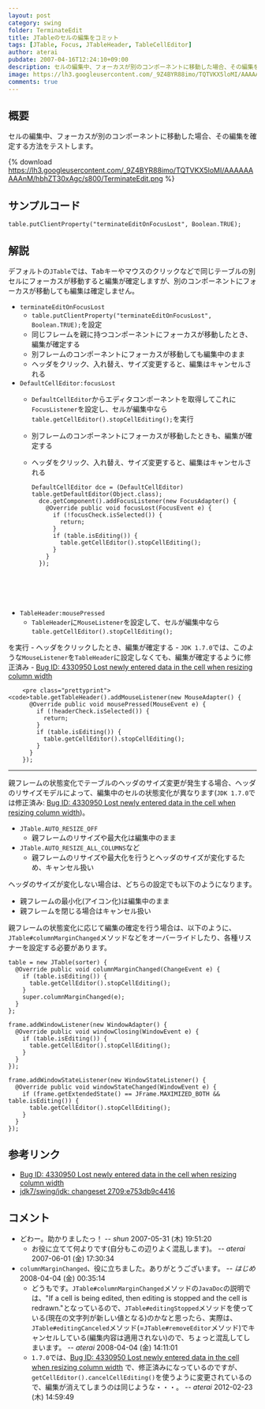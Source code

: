 ```yaml
---
layout: post
category: swing
folder: TerminateEdit
title: JTableのセルの編集をコミット
tags: [JTable, Focus, JTableHeader, TableCellEditor]
author: aterai
pubdate: 2007-04-16T12:24:10+09:00
description: セルの編集中、フォーカスが別のコンポーネントに移動した場合、その編集を確定する方法をテストします。
image: https://lh3.googleusercontent.com/_9Z4BYR88imo/TQTVKX5loMI/AAAAAAAAAnM/hbhZT30xAgc/s800/TerminateEdit.png
comments: true
---
```

## 概要
セルの編集中、フォーカスが別のコンポーネントに移動した場合、その編集を確定する方法をテストします。

{% download https://lh3.googleusercontent.com/_9Z4BYR88imo/TQTVKX5loMI/AAAAAAAAAnM/hbhZT30xAgc/s800/TerminateEdit.png %}

## サンプルコード
<pre class="prettyprint"><code>table.putClientProperty("terminateEditOnFocusLost", Boolean.TRUE);
</code></pre>

## 解説
デフォルトの`JTable`では、<kbd>Tab</kbd>キーやマウスのクリックなどで同じテーブルの別セルにフォーカスが移動すると編集が確定しますが、別のコンポーネントにフォーカスが移動しても編集は確定しません。

- `terminateEditOnFocusLost`
    - `table.putClientProperty("terminateEditOnFocusLost", Boolean.TRUE);`を設定
    - 同じフレームを親に持つコンポーネントにフォーカスが移動したとき、編集が確定する
    - 別フレームのコンポーネントにフォーカスが移動しても編集中のまま
    - ヘッダをクリック、入れ替え、サイズ変更すると、編集はキャンセルされる
- `DefaultCellEditor:focusLost`
    - `DefaultCellEditor`からエディタコンポーネントを取得してこれに`FocusListener`を設定し、セルが編集中なら`table.getCellEditor().stopCellEditing();`を実行
    - 別フレームのコンポーネントにフォーカスが移動したときも、編集が確定する
    - ヘッダをクリック、入れ替え、サイズ変更すると、編集はキャンセルされる
        
        <pre class="prettyprint"><code>DefaultCellEditor dce = (DefaultCellEditor) table.getDefaultEditor(Object.class);
        dce.getComponent().addFocusListener(new FocusAdapter() {
          @Override public void focusLost(FocusEvent e) {
            if (!focusCheck.isSelected()) {
              return;
            }
            if (table.isEditing()) {
              table.getCellEditor().stopCellEditing();
            }
          }
        });
</code></pre>
- `TableHeader:mousePressed`
    - `TableHeader`に`MouseListener`を設定して、セルが編集中なら`table.getCellEditor().stopCellEditing();`

<!-- dummy comment line for breaking list -->
を実行
    - ヘッダをクリックしたとき、編集が確定する
    - `JDK 1.7.0`では、このような`MouseListener`を`TableHeader`に設定しなくても、編集が確定するように修正済み
    - [Bug ID: 4330950 Lost newly entered data in the cell when resizing column width](https://bugs.openjdk.java.net/browse/JDK-4330950)
        
        <pre class="prettyprint"><code>table.getTableHeader().addMouseListener(new MouseAdapter() {
          @Override public void mousePressed(MouseEvent e) {
            if (!headerCheck.isSelected()) {
              return;
            }
            if (table.isEditing()) {
              table.getCellEditor().stopCellEditing();
            }
          }
        });
</code></pre>

<!-- dummy comment line for breaking list -->
- - - -
親フレームの状態変化でテーブルのヘッダのサイズ変更が発生する場合、ヘッダのリサイズモデルによって、編集中のセルの状態変化が異なります(`JDK 1.7.0`では修正済み: [Bug ID: 4330950 Lost newly entered data in the cell when resizing column width](https://bugs.openjdk.java.net/browse/JDK-4330950))。

- `JTable.AUTO_RESIZE_OFF`
    - 親フレームのリサイズや最大化は編集中のまま
- `JTable.AUTO_RESIZE_ALL_COLUMNS`など
    - 親フレームのリサイズや最大化を行うとヘッダのサイズが変化するため、キャンセル扱い

<!-- dummy comment line for breaking list -->

ヘッダのサイズが変化しない場合は、どちらの設定でも以下のようになります。

- 親フレームの最小化(アイコン化)は編集中のまま
- 親フレームを閉じる場合はキャンセル扱い

<!-- dummy comment line for breaking list -->

親フレームの状態変化に応じて編集の確定を行う場合は、以下のように、`JTable#columnMarginChanged`メソッドなどをオーバーライドしたり、各種リスナーを設定する必要があります。

<pre class="prettyprint"><code>table = new JTable(sorter) {
  @Override public void columnMarginChanged(ChangeEvent e) {
    if (table.isEditing()) {
      table.getCellEditor().stopCellEditing();
    }
    super.columnMarginChanged(e);
  }
};

frame.addWindowListener(new WindowAdapter() {
  @Override public void windowClosing(WindowEvent e) {
    if (table.isEditing()) {
      table.getCellEditor().stopCellEditing();
    }
  }
});

frame.addWindowStateListener(new WindowStateListener() {
  @Override public void windowStateChanged(WindowEvent e) {
    if (frame.getExtendedState() == JFrame.MAXIMIZED_BOTH &amp;&amp; table.isEditing()) {
      table.getCellEditor().stopCellEditing();
    }
  }
});
</code></pre>

## 参考リンク
- [Bug ID: 4330950 Lost newly entered data in the cell when resizing column width](https://bugs.openjdk.java.net/browse/JDK-4330950)
- [jdk7/swing/jdk: changeset 2709:e753db9c4416](http://hg.openjdk.java.net/jdk7/swing/jdk/rev/e753db9c4416)

<!-- dummy comment line for breaking list -->

## コメント
- どわー。助かりましたっ！ -- *shun* 2007-05-31 (木) 19:51:20
    - お役に立てて何よりです(自分もこの辺りよく混乱します)。 -- *aterai* 2007-06-01 (金) 17:30:34
- `columnMarginChanged`、役に立ちました。ありがとうございます。 -- *はじめ* 2008-04-04 (金) 00:35:14
    - どうもです。`JTable#columnMarginChanged`メソッドの`JavaDoc`の説明では、"If a cell is being edited, then editing is stopped and the cell is redrawn."となっているので、`JTable#editingStopped`メソッドを使っている(現在の文字列が新しい値となる)のかなと思ったら、実際は、`JTable#editingCanceled`メソッド(=`JTable#removeEditor`メソッド)でキャンセルしている(編集内容は適用されない)ので、ちょっと混乱してしまいます。 -- *aterai* 2008-04-04 (金) 14:11:01
    - `1.7.0`では、[Bug ID: 4330950 Lost newly entered data in the cell when resizing column width](https://bugs.openjdk.java.net/browse/JDK-4330950) で、修正済みになっているのですが、`getCellEditor().cancelCellEditing()`を使うように変更されているので、編集が消えてしまうのは同じような・・・。 -- *aterai* 2012-02-23 (木) 14:59:49

<!-- dummy comment line for breaking list -->

